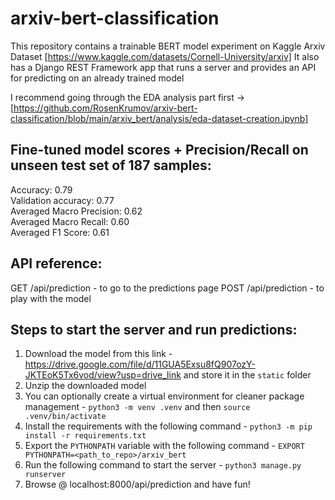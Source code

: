 # arxiv-bert-classification
This repository contains a trainable BERT model experiment on Kaggle Arxiv Dataset [https://www.kaggle.com/datasets/Cornell-University/arxiv]
It also has a Django REST Framework app that runs a server and provides an API for predicting on an already trained model

I recommend going through the EDA analysis part first -> [https://github.com/RosenKrumov/arxiv-bert-classification/blob/main/arxiv_bert/analysis/eda-dataset-creation.ipynb]

## Fine-tuned model scores + Precision/Recall on unseen test set of 187 samples:
Accuracy: 0.79 <br>
Validation accuracy: 0.77 <br>
Averaged Macro Precision: 0.62 <br>
Averaged Macro Recall: 0.60 <br>
Averaged F1 Score: 0.61

## API reference:
GET /api/prediction - to go to the predictions page
POST /api/prediction - to play with the model

## Steps to start the server and run predictions:
1) Download the model from this link - https://drive.google.com/file/d/11GUA5Exsu8fQ907ozY-JKTEoK5Tx6vod/view?usp=drive_link and store it in the `static` folder
2) Unzip the downloaded model
3) You can optionally create a virtual environment for cleaner package management - `python3 -m venv .venv` and then `source .venv/bin/activate`
4) Install the requirements with the following command - `python3 -m pip install -r requirements.txt`
5) Export the `PYTHONPATH` variable with the following command - `EXPORT PYTHONPATH=<path_to_repo>/arxiv_bert`
6) Run the following command to start the server - `python3 manage.py runserver`
7) Browse @ localhost:8000/api/prediction and have fun!

